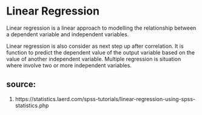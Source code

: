 # Linear Regression

Linear regression is a linear approach to modelling the relationship between a dependent variable and independent variables.

Linear regression is also consider as next step up after correlation. It is function to predict the dependent value of the output variable based on the value of another independent variable. Multiple regression is situation where involve two or more independent variables.
 


## source:

<ol>
<li>https://statistics.laerd.com/spss-tutorials/linear-regression-using-spss-statistics.php</li>
</ol>